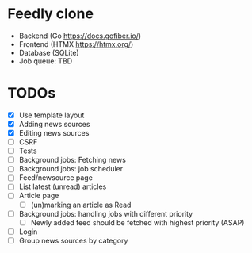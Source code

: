 # Feedly clone

- Backend (Go https://docs.gofiber.io/)
- Frontend (HTMX https://htmx.org/)
- Database (SQLite)
- Job queue: TBD

# TODOs

- [x] Use template layout
- [x] Adding news sources
- [x] Editing news sources
- [ ] CSRF
- [ ] Tests
- [ ] Background jobs: Fetching news
- [ ] Background jobs: job scheduler
- [ ] Feed/newsource page
- [ ] List latest (unread) articles
- [ ] Article page
  - [ ] (un)marking an article as Read
- [ ] Background jobs: handling jobs with different priority
  - [ ] Newly added feed should be fetched with highest priority (ASAP)
- [ ] Login
- [ ] Group news sources by category
